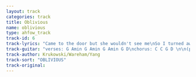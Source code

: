 ```yaml
---
layout: track
categories: track
title: Oblivious
name: oblivious
type: ahfow_track
track-id: 6
track-lyrics: "Came to the door but she wouldn't see me\nSo I turned away to leave\nShe leaned out the window and said &quot;Where ya goin?&quot;\nNow I have no time to grieve\n\nAnd as I pushed my foot to the pedal\nI was driving much too fast\nRain comin down and I couldn't see much\nNow I have no time to grieve\n\nNow you're right all the time\nAnd I'm just oblivious\nI'd rather stay in bed with you\nTill it's time to get a drink"
track-guitar: "verses: G Amin G Amin G Amin G D\nchorus: C C G D \n\n(provided by brad)"
track-author: Krukowski/Wareham/Yang
track-sort: "OBLIVIOUS"
track-original: 
---
```

